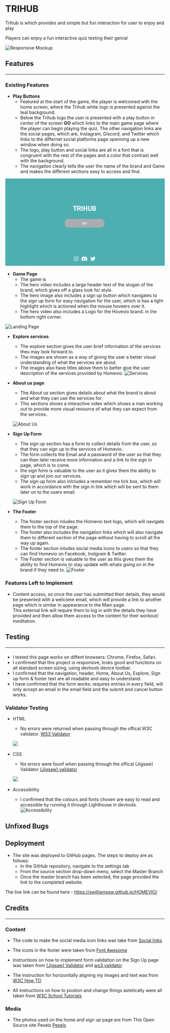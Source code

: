 # __TRIHUB__

Trihub is  which provides and simple but fun interaction for user to enjoy and play  

Players can enjoy a fun interactive quiz testing their genral 

![Responsive Mockup](/assets/images/website-reponsive.png)

## Features<hr>

### Existing Features

- __Play Buttons__
  - Featured at the start of the game, the player is welcomed with the home screen, where the Trihub white logo is presented against the teal background. 
  - Below the Trihub logo the user is presented with a play button in center of the screen __GO__ which links to the main game page where the  player can begin playing the quiz.
  The other navigation links are the social pages, which are, Instagram, Discord, and Twitter which links to the differnet social platforms page openning up a new window when doing so. 
  - The logo, play button and social links are all in a font that is congruent with the rest of the pages and a color that contrast well with the background. 
  - The navigation clearly tells the user the name of the brand and Game and makes the different sections easy to access and find.

![GAME HOME PAGE](/assets/images/home-page.png)

- __Game Page__
  - The game is 
  - The hero video includes a large header text of the slogan of the brand, which gives off a glass look for style. 
  - The hero image also includes a sign up button which navigates to the sign up form for easy navigation for the user, which is has a light highlight which is actioned when the mouse hoveers over it.
  - The hero video also includes a Logo for the Hovevio brand. in the bottom right corner. 

![Landing Page](/assets/Media/homevio_herovideo.png)
- __Explore services__ 
  - The explore section gives the user brief information of the services theu may look forward to. 
  - The images are shown as a way of giving the user a better visual understanding of what the services are about. 
  - The images also have titles above them to better give the user description of the services provided by Homevio.
![Services](/assets/Media/homevio_services.png)

- __About us page__
  - The About us section gives details about what the brand is about and what they can use the services for. 
  - This sections shows a interactive video which shows a man working out to provide more visual resource of what they can expect from the services. 

  ![About Us](/assets/Media/homevio_aboutus.png)

- __Sign Up Form__ 
  - The sign up section has a form to collect details from the user, so that they can sign up to the services of Homevio.
  - The form collects the Email and a password of the user so that they can then later receive more information and a link to the sign in page, which is to come.
  - the sign form is valuable to the user as it gives them the ability to sign up and join our services.
  - The sign up form also inlcludes a remember me tick box, which will work in accordance with the sign in link which will be sent to them later on to the users email.

  ![Sign Up Form](/assets/Media/homevio_signup_form.png)

- __The Footer__
  - The footer section inludes the Homevio text logo, which will navigate them to the top of the page.
  - The footer also includes the navigation links which will also navigate them to different section of the page without having to scroll all the way up again. 
  - The footer section inludes social media icons to users so that they can find Homevio on Facebook, Instgram & Twitter.
  - The Footer section is valuable to the user as this gives them the ability to find Homevio to stay update with whats going on in the brand if they need to.
![Footer](/assets/Media/homevio_footer.png)

### Features Left to Implement
- Content access, so once the user has submitted their details, they would be presented with a welcome email, which will provide a link to another page which is similar in appearance to the Main page. <br>
This external link will require them to log in with the details they have provided and then allow them access to the content for their workout/ meditation. 


## Testing<hr>
   - I tested this page works on diffent browsers: Chrome, Firefox, Safari.
   - I confirmed that this project is responsive, looks good and functions on all standard screen sizing, using devtools device toolbar.
   - I confirmed that the navigation, header, Home, About Us, Explore, Sign up form & footer text are all readable and easy to understand.
   - I have confirmed that the form works: requires entries in every field, will only accept an email in the email field and the submit and cancel button works.

### Validator Testing 
- HTML 
  - No errors were returned when passing through the offical W3C validator. 
[WS3 Validator](https://jigsaw.w3.org/css-validator/#validate_by_input) 

  ![](/assets/Media/w3c_validation.png) 

- CSS
  - No errors were founf when passing through the offical (Jigsaw) Validator [(Jigsaw) validator](https://validator.w3.org/#validate_by_input)

  ![](/assets/Media/(jigsaw)_validation.png)

- Accessibility 
  - I confirmed that the colours and fonts chosen are easy to read and accessible by running it through Lighthouse in devtools.
![Accessibility](/assets/Media/homevio_accessibility_score.png)
## Unfixed Bugs

## Deployment
 - The site was deployed to GitHub pages. The steps to deploy are as follows:
   - In the GitHub repository, navigate to the settings tab
   - From the source section drop-down menu, select the Master Branch
   - Once the master branch has been selected, the page provided the link to the completed website.

The live link can be found here - https://swilliamssw.github.io/HOMEVIO/

## Credits<hr>

### Content
- The code to make the social media icon links was take from [Social links](https://www.w3schools.com/howto/howto_css_social_media_buttons.asp)

- The icons in the footer were taken from [Font Awesome](https://fontawesome.com/)

- Instructions on how to implement form validation on the Sign Up page was taken from [(Jigsaw) Validator](https://validator.w3.org/#validate_by_input) and [ws3 validator](https://jigsaw.w3.org/css-validator/#validate_by_input)

- The instruction for horizonitally aligning my images and text was from [W3C How TO](https://www.w3schools.com/howto/howto_css_images_side_by_side.asp)

- All instructions on how to positon and change things astetically were all taken from [W3C School Tutorials](https://www.w3schools.com/css/default.asp) 

### Media
- The photos used on the home and sign up page are from This Open Source site Pexels [Pexels](https://www.pexels.com/)




